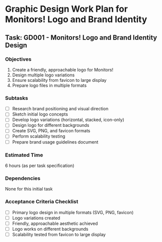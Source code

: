 # Graphic Design Work Plan for Monitors! Logo and Brand Identity

## Task: GD001 - Monitors! Logo and Brand Identity Design

### Objectives
1. Create a friendly, approachable logo for Monitors!
2. Design multiple logo variations
3. Ensure scalability from favicon to large display
4. Prepare logo files in multiple formats

### Subtasks
- [ ] Research brand positioning and visual direction
- [ ] Sketch initial logo concepts
- [ ] Develop logo variations (horizontal, stacked, icon-only)
- [ ] Design logo for different backgrounds
- [ ] Create SVG, PNG, and favicon formats
- [ ] Perform scalability testing
- [ ] Prepare brand usage guidelines document

### Estimated Time
6 hours (as per task specification)

### Dependencies
None for this initial task

### Acceptance Criteria Checklist
- [ ] Primary logo design in multiple formats (SVG, PNG, favicon)
- [ ] Logo variations created
- [ ] Friendly, approachable aesthetic achieved
- [ ] Logo works on different backgrounds
- [ ] Scalability tested from favicon to large display